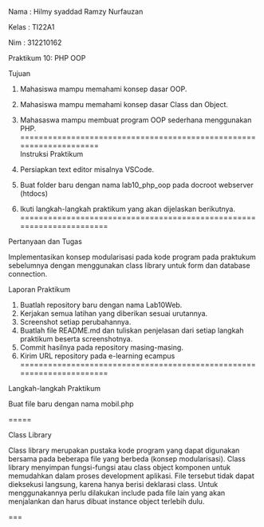 Nama : Hilmy syaddad Ramzy Nurfauzan

Kelas : TI22A1

Nim : 312210162

Praktikum 10: PHP OOP

Tujuan

1. Mahasiswa mampu memahami konsep dasar OOP.
  
2. Mahasiswa mampu memahami konsep dasar Class dan Object.
 
3. Mahasaswa mampu membuat program OOP sederhana menggunakan PHP.
====================================================================   
Instruksi Praktikum

1. Persiapkan text editor misalnya VSCode.
  
2. Buat folder baru dengan nama lab10_php_oop pada docroot webserver (htdocs)

3. Ikuti langkah-langkah praktikum yang akan dijelaskan berikutnya.
======================================================================

Pertanyaan dan Tugas

Implementasikan konsep modularisasi pada kode program pada praktukum sebelumnya
dengan menggunakan class library untuk form dan database connection.

Laporan Praktikum

1. Buatlah repository baru dengan nama Lab10Web.
2. Kerjakan semua latihan yang diberikan sesuai urutannya.
3. Screenshot setiap perubahannya.
4. Buatlah file README.md dan tuliskan penjelasan dari setiap langkah praktikum beserta
screenshotnya.
5. Commit hasilnya pada repository masing-masing.
6. Kirim URL repository pada e-learning ecampus
======================================================================

Langkah-langkah Praktikum

Buat file baru dengan nama mobil.php

=====

Class Library

Class library merupakan pustaka kode program yang dapat digunakan bersama pada beberapa
file yang berbeda (konsep modularisasi). Class library menyimpan fungsi-fungsi atau class
object komponen untuk memudahkan dalam proses development aplikasi.
File tersebut tidak dapat dieksekusi langsung, karena hanya berisi deklarasi class. Untuk
menggunakannya perlu dilakukan include pada file lain yang akan menjalankan dan harus
dibuat instance object terlebih dulu.

===

